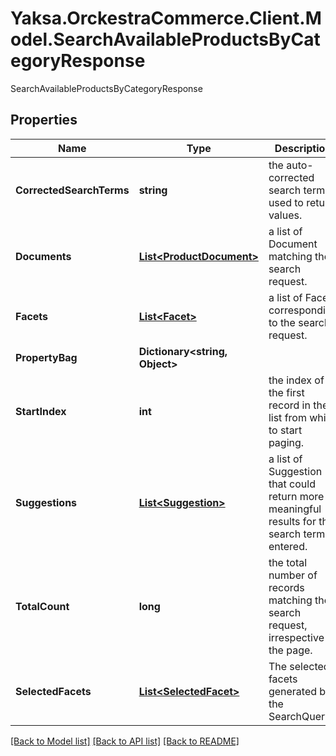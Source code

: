 # Yaksa.OrckestraCommerce.Client.Model.SearchAvailableProductsByCategoryResponse
SearchAvailableProductsByCategoryResponse

## Properties

Name | Type | Description | Notes
------------ | ------------- | ------------- | -------------
**CorrectedSearchTerms** | **string** | the auto-corrected search terms used to return values. | [optional] 
**Documents** | [**List&lt;ProductDocument&gt;**](ProductDocument.md) | a list of Document matching the search request. | [optional] 
**Facets** | [**List&lt;Facet&gt;**](Facet.md) | a list of Facet corresponding to the search request. | [optional] 
**PropertyBag** | **Dictionary&lt;string, Object&gt;** |  | [optional] 
**StartIndex** | **int** | the index of the first record in the list from which to start paging. | [optional] 
**Suggestions** | [**List&lt;Suggestion&gt;**](Suggestion.md) | a list of Suggestion that could return more meaningful results for the search term entered. | [optional] 
**TotalCount** | **long** | the total number of records matching the search request, irrespective of the page. | [optional] 
**SelectedFacets** | [**List&lt;SelectedFacet&gt;**](SelectedFacet.md) | The selected facets generated by the SearchQuery | [optional] 

[[Back to Model list]](../README.md#documentation-for-models) [[Back to API list]](../README.md#documentation-for-api-endpoints) [[Back to README]](../README.md)

